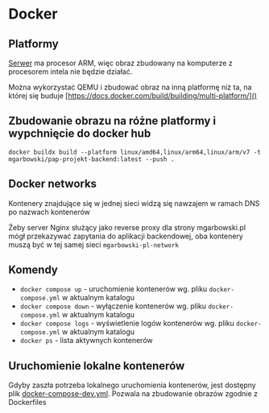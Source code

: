 # Docker

## Platformy
[Serwer](./server.md) ma procesor ARM, więc obraz zbudowany na komputerze z procesorem intela nie będzie działać.

Można wykorzystać QEMU i zbudować obraz na inną platformę niż ta, na której się buduje
[https://docs.docker.com/build/building/multi-platform/]()

## Zbudowanie obrazu na różne platformy i wypchnięcie do docker hub
```shell
docker buildx build --platform linux/amd64,linux/arm64,linux/arm/v7 -t mgarbowski/pap-projekt-backend:latest --push .
```

## Docker networks
Kontenery znajdujące się w jednej sieci widzą się nawzajem w ramach DNS po nazwach kontenerów

Żeby server Nginx służący jako reverse proxy dla strony mgarbowski.pl mógł przekazywać zapytania do aplikacji backendowej,
oba kontenery muszą być w tej samej sieci `mgarbowski-pl-network`

## Komendy
* `docker compose up` - uruchomienie kontenerów wg. pliku `docker-compose.yml` w aktualnym katalogu
* `docker compose down` - wyłączenie kontenerów wg. pliku `docker-compose.yml` w aktualnym katalogu
* `docker compose logs` - wyświetlenie logów kontenerów wg. pliku `docker-compose.yml` w aktualnym katalogu
* `docker ps` - lista aktywnych kontenerów


## Uruchomienie lokalne kontenerów
Gdyby zaszła potrzeba lokalnego uruchomienia kontenerów, jest dostępny plik [docker-compose-dev.yml](../deployment/docker-compose-dev.yml).
Pozwala na zbudowanie obrazów zgodnie z Dockerfiles